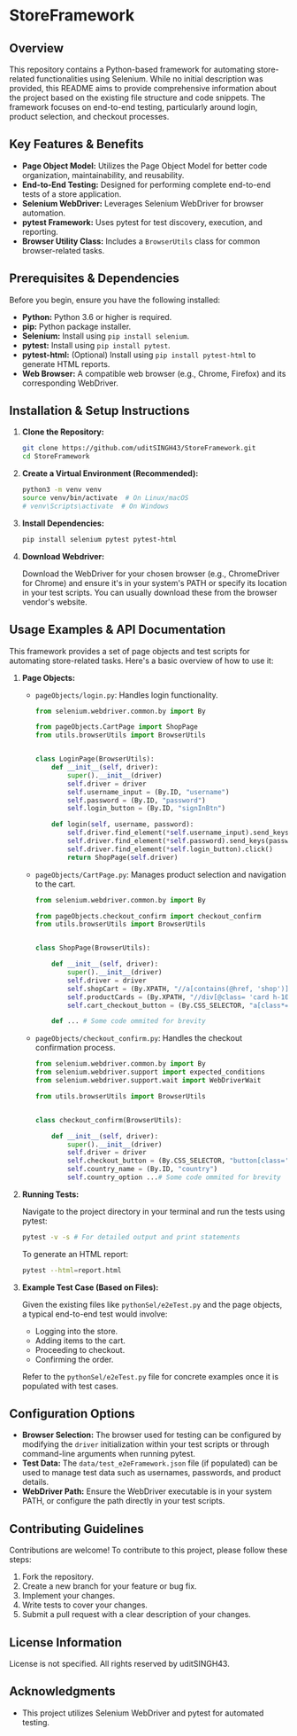 # StoreFramework

## Overview

This repository contains a Python-based framework for automating store-related functionalities using Selenium. While no initial description was provided, this README aims to provide comprehensive information about the project based on the existing file structure and code snippets. The framework focuses on end-to-end testing, particularly around login, product selection, and checkout processes.

## Key Features & Benefits

*   **Page Object Model:** Utilizes the Page Object Model for better code organization, maintainability, and reusability.
*   **End-to-End Testing:**  Designed for performing complete end-to-end tests of a store application.
*   **Selenium WebDriver:** Leverages Selenium WebDriver for browser automation.
*   **pytest Framework:** Uses pytest for test discovery, execution, and reporting.
*   **Browser Utility Class:** Includes a `BrowserUtils` class for common browser-related tasks.

## Prerequisites & Dependencies

Before you begin, ensure you have the following installed:

*   **Python:** Python 3.6 or higher is required.
*   **pip:** Python package installer.
*   **Selenium:** Install using `pip install selenium`.
*   **pytest:** Install using `pip install pytest`.
*   **pytest-html:** (Optional) Install using `pip install pytest-html` to generate HTML reports.
*   **Web Browser:** A compatible web browser (e.g., Chrome, Firefox) and its corresponding WebDriver.

## Installation & Setup Instructions

1.  **Clone the Repository:**

    ```bash
    git clone https://github.com/uditSINGH43/StoreFramework.git
    cd StoreFramework
    ```

2.  **Create a Virtual Environment (Recommended):**

    ```bash
    python3 -m venv venv
    source venv/bin/activate  # On Linux/macOS
    # venv\Scripts\activate  # On Windows
    ```

3.  **Install Dependencies:**

    ```bash
    pip install selenium pytest pytest-html
    ```

4.  **Download Webdriver:**

    Download the WebDriver for your chosen browser (e.g., ChromeDriver for Chrome) and ensure it's in your system's PATH or specify its location in your test scripts. You can usually download these from the browser vendor's website.

## Usage Examples & API Documentation

This framework provides a set of page objects and test scripts for automating store-related tasks. Here's a basic overview of how to use it:

1.  **Page Objects:**

    *   `pageObjects/login.py`: Handles login functionality.
        ```python
        from selenium.webdriver.common.by import By

        from pageObjects.CartPage import ShopPage
        from utils.browserUtils import BrowserUtils


        class LoginPage(BrowserUtils):
            def __init__(self, driver):
                super().__init__(driver)
                self.driver = driver
                self.username_input = (By.ID, "username")
                self.password = (By.ID, "password")
                self.login_button = (By.ID, "signInBtn")

            def login(self, username, password):
                self.driver.find_element(*self.username_input).send_keys(username)
                self.driver.find_element(*self.password).send_keys(password)
                self.driver.find_element(*self.login_button).click()
                return ShopPage(self.driver)
        ```

    *   `pageObjects/CartPage.py`: Manages product selection and navigation to the cart.

        ```python
        from selenium.webdriver.common.by import By

        from pageObjects.checkout_confirm import checkout_confirm
        from utils.browserUtils import BrowserUtils


        class ShopPage(BrowserUtils):

            def __init__(self, driver):
                super().__init__(driver)
                self.driver = driver
                self.shopCart = (By.XPATH, "//a[contains(@href, 'shop')]")
                self.productCards = (By.XPATH, "//div[@class= 'card h-100']")
                self.cart_checkout_button = (By.CSS_SELECTOR, "a[class*= 'btn-primary']")

            def ... # Some code ommited for brevity
        ```

    *   `pageObjects/checkout_confirm.py`: Handles the checkout confirmation process.

        ```python
        from selenium.webdriver.common.by import By
        from selenium.webdriver.support import expected_conditions
        from selenium.webdriver.support.wait import WebDriverWait

        from utils.browserUtils import BrowserUtils


        class checkout_confirm(BrowserUtils):

            def __init__(self, driver):
                super().__init__(driver)
                self.driver = driver
                self.checkout_button = (By.CSS_SELECTOR, "button[class='btn btn-success']")
                self.country_name = (By.ID, "country")
                self.country_option ...# Some code ommited for brevity
        ```

2.  **Running Tests:**

    Navigate to the project directory in your terminal and run the tests using pytest:

    ```bash
    pytest -v -s # For detailed output and print statements
    ```

    To generate an HTML report:

    ```bash
    pytest --html=report.html
    ```

3. **Example Test Case (Based on Files):**

   Given the existing files like `pythonSel/e2eTest.py` and the page objects, a typical end-to-end test would involve:

   * Logging into the store.
   * Adding items to the cart.
   * Proceeding to checkout.
   * Confirming the order.

   Refer to the `pythonSel/e2eTest.py` file for concrete examples once it is populated with test cases.
## Configuration Options

*   **Browser Selection:** The browser used for testing can be configured by modifying the `driver` initialization within your test scripts or through command-line arguments when running pytest.
*   **Test Data:**  The `data/test_e2eFramework.json` file (if populated) can be used to manage test data such as usernames, passwords, and product details.
*   **WebDriver Path:**  Ensure the WebDriver executable is in your system PATH, or configure the path directly in your test scripts.

## Contributing Guidelines

Contributions are welcome! To contribute to this project, please follow these steps:

1.  Fork the repository.
2.  Create a new branch for your feature or bug fix.
3.  Implement your changes.
4.  Write tests to cover your changes.
5.  Submit a pull request with a clear description of your changes.

## License Information

License is not specified. All rights reserved by uditSINGH43.

## Acknowledgments

*   This project utilizes Selenium WebDriver and pytest for automated testing.
